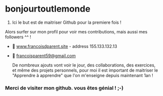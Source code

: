 # bonjourtoutlemonde
1. Ici le but est de maitriser Github pour la premiere fois !

Alors surfer sur mon profil pour voir mes contributions, mais aussi mes followers ^^ !


* :love_letter: www.francoisdparent.site - address 155.133.132.13
* :email: francoisparent59@gmail.com

	De nombreux ajouts vont voir le jour, des collaborations, des exercices, et même des projets personnels, pour moi il est important de maitriser le "Apprendre à apprendre" que l'on m'enseigne depuis maintenant 1an !

### Merci de visiter mon github. vous êtes génial ! ;-) 
